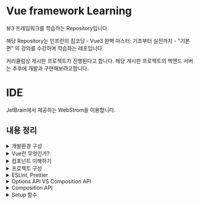 # Vue framework Learning

뷰3 프레임워크를 학습하는 Repository입니다.

해당 Repository는 인프런의 짐코딩 - Vue3 완벽 마스터: 기초부터 실전까지 - "기본편" 의 강의를 수강하며 학습하는 레포입니다.

커리큘럼상 게시판 프로젝트가 진행된다고 합니다.
해당 게시판 프로젝트의 백엔드 서버는 추후에 개발과 구현해보려고합니다.

# IDE
JetBrain에서 제공하는 WebStrom을 이용합니다.


## 내용 정리

<details>
<summary>개발환경 구성</summary>
- 강의에서 소개하는 vsCode의 확장프로그램은 이미 WebStrom에서 모두 제공되는 기능이므로, 생략합니다. <br>
- 크롬 웹스토어에서 `vue devtools`를 검색하면 Vue.js devtools 2개가 나오는데, 이중 legacy는 Vue2를 가리킵니다. <br> 따라서 레거시가 아닌 Vue.js devtools를 설치합니다.
</details>



<details>
<summary>Vue란 무엇인가?</summary>

## Vue
User Interface 개발을 위한 자바스크립트 프레임워크입니다.

관련된 파일은 [vue3.html](./src/tmp/vue3.html), [javascript.html](./src/tmp/javascript.html) 입니다.

이 두 파일의 차이는 다음과 같습니다.
1. 선언적 렌더링(Declarative Rendering) : Vue는 템플릿 구문`{{ 데이터 }}`를 활용하여 데이터를 선언적으로 출력(렌더링)할 수 있도록 합니다.
 
2. 반응성(Reactivity) : Vue는 JavaScript 상태 변경을 자동으로 추적하고 변경이 발생하면 DOM을 효율적으로 업데이트합니다.

이를 활용하여 순수 자바스크립트를 이용하는 것보다 더욱 빠르게 애플리케이션을 제작할 수 있습니다.

### Vue의 바인딩

관련된 파일은 [quickly.html](./src/tmp/quickly.html)입니다.

v-bind 속성을 이용하여 script태그에서 선언한 message를 바인딩 시켜줍나다 .  <br>
그리고 message의 값이 변경되면, 자동으로 placeholder의 값도 변경됩니다.

참고로 vue.js devtools를 다운로드하고, 다음과 같이 사용할 수 있습니다.

<div align="left">
  <img src="https://velog.velcdn.com/images/tjdtn4484/post/0d4ac0f1-872a-4250-ae51-3a02e27ff335/image.png">
</div>

 <br>

<div align="left">
  <img src="https://velog.velcdn.com/images/tjdtn4484/post/494205e7-11a3-4fce-b967-ad9470d31d08/image.png">
</div>

해당 값을 변경하면, 브라우저도 변경됩니다.

그리고 속성에서 `v-`라는 접두어가 붙은 특수 속성을 디렉티브(directive)라고 합니다.

### 이벤트 핸들링

관련된 파일은 [quickly.html](./src/tmp/quickly.html)입니다.

순수 html 태그 안에 `on`과 이벤트를 입력하면, 핸들링을 할 수 있는데,  <br>
Vue에선 `v-on`과 이벤트를 입력하여 핸들링을 할 수 있습니다.

reverseMessage와 관련된 코드입니다.

```
<!-- 이벤트 핸들링 -->
<button v-on:click="reverseMessage">click</button>
```

## 양방향 바인딩(v-model)

관련된 파일은 [quickly.html](./src/tmp/quickly.html)입니다.
username 과 관련된 코드입니다.

script에서 변경시엔, tag안의 값도 변경되어 나타납니다.  <br>
반면, 브라우저의 값을 변경하면, script 태그 안의 내용은 변경되지 않습니다.  <br>  <br>

왜냐하면, 단방향으로 바인딩되어 있기 때문인데요.  <br>
그래서 브라우저에서 값을 변경하면, 스크립트의 value도 변경될 수 있도록 **양방향 바인딩**을 해주어야 합니다.  <br> <br>

**양방향 바인딩**을 하기 위해 쓰는 것이 **v-model**입니다.  <br>
이 때 브라우저에서 값이 변경되면 스크립트의 value도 함께 변경됩니다.

```
{{ username }}
<!--    단방향 바인딩    <input type="text" v-bind:value="username" />-->
<!-- 양방향 바인딩 --> <input type="text" v-model="username" />
```


## 조건문
`v-if`라는 특수 속성(디렉티브)으로 제어할 수 있습니다.

관련된 파일은 [quickly.html](./src/tmp/quickly.html)입니다.

```
<p v-if="visible">보이나요?</p> <!-- 조건문 -->
<button type="button" v-on:click="visible = true">visible</button>
        
```


## 반복문
`v-for`로 배열에서 데이터를 가져와 아이템 목록을 표시하는데 사용할 수 있습니다.

관련된 파일은 [quickly.html](./src/tmp/quickly.html)입니다. 


```
<ul>
  <li v-for="item in items">{{item}}</li>
</ul>
```

</details>

<details>
<summary>컴포넌트 이해하기</summary>

**모듈** : 자바스크립트 코드를 재사용할 수 있도록 분리한 파일 <br><br>

**컴포넌트**                            <br>
- 뷰에서 UI를 재활용할 수 있도록 정의한 것   <br>                           
- 컴포넌트를 활용하면 자바스크립트 코드뿐만 아니라, HTML, CSS도 함께 캡슐화하여 재사용 가능. <br><br>

컴포넌트의 정의에든 두 가지 방법이 있습니다. <br><br>

하나는 **문자열 템플릿**, 하나는 **SFC(Single File Component)**가 있습니다. <br>

```
<script> 
    const BookComponent = {
        template : `
            <article class="book">
                <div class="book_subtitle">제목</div>
                <div class="book__title">HTML 강좌</div>
            </article>
        `,    
    };
    
    const app = Vue.createApp({});
    app.component("BookComponent",BookComponent);
    app.mount("#app");
</script>
```

위와 같이 component를 선언하고, <br>
등록했다면, <br>
사용만 하면 됩니다. <br><br>

사용은 body태그 안에 다음과 같이 추가만 해주면 됩니다.
<br>
```
<book-component></book-component>
```
<br>
그럼 해당 template 내의 구조가 만들어집니다.<br>


<div align="left">
  <img src="https://velog.velcdn.com/images/tjdtn4484/post/cf18fbe6-38f7-4bf8-9fc3-81e8d5f421dc/image.png">
</div>

<br>

컴포넌트를 활용하면, 이처럼 단 몇 줄의 태그로 아래와 같은 UI를 만들 수 있습니다. <br>

<div align="left">
  <img src="https://velog.velcdn.com/images/tjdtn4484/post/d98eaf54-a7df-4aa1-953e-60d9f58d01d9/image.png">
</div>

관련된 파일은 [여기](./src/learning-component/index.html)에 있습니다. <br><br>

그리고 위에 사진에 보시면 **Root 컴포넌트**가 존재함을 알 수 있는데, <br>
루트 컴포넌트는 처음 `Vue.craeteApp({})`으로 루트 컴포넌트를 처음에 생성할 때 괄호 안에 옵션을 전달하는데, <br>
그 옵션은 루트 컴포넌트를 생성할 때 사용하는 옵션입니다. <br><br>

그리고 이 태그들도 줄일 수 있습니다. <br>

```
const App = {
            template: `
            <app-header></app-header>
            <app-nav></app-nav>
            <app-view></app-view>
            `,
        }
///

app.component("App", App);
app.mount("#app");


//  HTML에 한 번에 한 줄로도 선언가능합니다.
<app></app>

```
<br>
지금까지의 방법은 **문자열 팀플릿**에 관한 내용입니다. <br>
이 방법은 계속 추가되는 내용이 있으면 코드가 길어지고, 불편해집니다. <br>

그래서 현업에서도 SFC 방식으로 개발을 진행하는데, <br>
SFC 방식으로는 **Vue CLI** 혹은 **Vite** 와 같은 빌드 도구가 필요합니다.

#### Vite 사용시

```
npm init -y
```

뷰도 npm으로 프로젝트를 관리할 것이기 때문에, cdn 방식이 아닌 npm으로 라이브러리를 설치해야 합니다.

```
npm install vue
```

vite 설치는 다음과 같습니다.

```
npm install vite
```

그리고 비트로 Vue.js 개발을 하려면 플러그인이 필요합니다. <br>

참고로 플러그인 [사이트는 바로 여기](https://github.com/vitejs/vite-plugin-vue/tree/main/packages/plugin-vue)입니다.

```
npm i @vitejs/plugin-vue
```

그리고 vite는 실행시 vite.config.js 파일을 참조합니다. <br><br>

다음으로 해당코드를 vite.config.js에 붙여넣기 해주시면 됩니다. <br>
(해당 링크에서 처음으로 나오는 코드입니다.) <br>

```
// vite.config.js
import vue from '@vitejs/plugin-vue'

export default {
  plugins: [vue()],
}
```

이제 비트 설치가 끝났습니다.

package.json에서 script 태그 안에서 dev라는 이름응로 vite를 추가해줍니다.

```
"dev": "vite",
```

이후 실행시 다음 명령어를 실행하면 됩니다.

```
npm run dev
```

### 컴포넌트를 사용하는 이유
- 컴포넌트를 사용하면 UI를 재사용 할 수 있습니다.
  - 프론트엔드 개발을 하다보면 JavaScript 뿐만 아니라 HTML, CSS를 반복적으로 사용할 때가 있습니다. <br> 이런경우 컴포넌트로 캡슐화 한 후 필요한 곳에서 사용할 수 있습니다.
- 컴포넌트를 사용하여 UI를 독립적으로 나눔으로써(레이아웃 등) 코드를 클린하게 할 수 있습니다.
  - 프론트엔드 개발을 하다보면 코드가 길어져 유지보수가 힘들 수 있습니다. <br> 이런경우 컴포넌트로 독립적으로 분리함으로써 코드를 클린하게 하여 유지보수를 보다 쉽게할 수 있습니다.


</details>

<details>
<summary>프로젝트 구성</summary>

#### Vue 설치방법

CLI를 사용하면 명령어 하나로 프로젝트를 scaffolding 할 수 있기 때문에 편리합니다.<br><br>

**scaffold**이란?
- 개발을 용이하게 시작할 수 있는 발판을 제공해주는 것을 의미합니다.

<br>
CLI로 시작하는 방법은 두 가지가 있습니다. <br>

#### Vue CLI
Vue CLI는 웹팩 기반 빌드도구입니다. <br>
하지만, Vue CLI는 현재 유지관리 모드에 있으므로, <br>
특정 웹팩 기능에 의존하지 않는 한 vite로 새로운 프로젝트를 시작하는 것을 공식문서에선 권장하고 있습니다.

#### Vite
Vite는 Vue SFC를 지원하고 매우 가볍고 빠른 빌드 도구입니다. <br>
Vue!의 저자이기도 한 Evan You가 만들었습니다. <br>

- Vite는 개발 서버를 구동할 때 매우 빠릅니다.
- 소스 코드의 변경이 일어났을 때 전체 모듈을 번들링 하는 것이 아니라, 변경된 모듈만 교체하기 때문에 개발을 더욱 더 빠르게 진행할 수 있습니다.

### vite로 프로젝트 구성하기

다음 명령어를 입력하여 vite로 프로젝트를 구성할 수 있습니다.

```
npm init vue
```

해당 명령어로 공식 Vue 프로젝트 스케폴딩 도구인 `create-vue`를 설치하고 실행합니다. <br>
프로젝트 이름을 설정한 후, 마지막 ESLint(코드 검사기)와 Prettier외엔 다 no를 선택해줍니다. <br>
그럼 프로젝트 이름으로 설정한, 디렉터리가 생깁니다. <br>
이 폴더가 프로젝트 디렉터리입니다. <br>

CLI를 통해 해당 디렉터리로 이동하여, 다음 명령어로 의존된 라이브러리를 설치합니다. <br>

```
npm install
```

설치 완료 후, 다음 명령어로 실행합니다.

```
npm run dev
```

터미널에서 나오는 경로를 통해 Vue로 진입할 수 있습니다.

</details>

<details>
<summary>ESLint, Prettier</summary>

<div align="left">
  <img src="https://velog.velcdn.com/images/tjdtn4484/post/12a551fa-661b-4645-ab5e-1eb69b7dec66/image.png">
</div>

이 사진은 현재 프로젝트의 폴더 구조입니다. <br><br>

맨 마지막의 **vite.config.js**sms vite의 환경 설정파일입니다. <br>
vite 명령어를 사용할 때 해당 파일을 참고합니다. <br><br>

vite.config.js에서 alias 탭이 있는데, <br>
왼쪽 항목의 URL의 매개변수를 가리킨다는 의미입니다. <br><br>

```
'@': fileURLToPath(new URL('./src', import.meta.url))
```

이렇게 설정되어있는데, `@`이 `./src` 경로를 가리킨다는 의미입니다. <br><br>

현재 디렉터리가 src인데, src안에 component 안에 TheWelcome.vue 파일이 있습니다. <br><br>

만약 이 파일을 import 할 때 <br>

```
import TheWelcome from './components/TheWelcome.vue'
```

이렇게 쓸 수도 있지만, 다음처럼 사용할 수도 있습니다.

```
import TheWelcome from '@/components/TheWelcome.vue'
```

기본적인 내용은 생략합니다. <br>
~~(Vue 이전 강의에 다 나오거든요 ㅎㅎ)~~

**public** 디렉터리는 정적 리소스를 담고 있는 디렉터리입니다. <br>
src 하위의 **asset** 디렉터리는 웹팩이나 vite와 같은 빌드도구의 영향을 받는 이미지나 CSS 등 정적인 리소스를 담는 디렉터리입니다.

그리고 src하위의 **App.vue** 컴포넌트가 루트 컴포넌트입니다.<br>

---

### Vue 스타일 가이드

애플리케이션을 개발할 때 코드 컨벤션, 코드 스타일은 협업할 때 굉장히 중요합니다. <br>
예를 들어, 자바스크립트에서 홑따옴표로 감쌀지, 쌍따옴표로 감쌀지, 명령문 끝에 세미콜론을 넣을지 안 넣을지 등등 <br>
이러한 규칙을 **스타일**이라고 합니다. <br><br>

Vue의 스타일 가이드는 JavaScript나 HTML에 대한 제한을 최대한 피합니다. <br>

하지만 **뷰 스타일 가이드**에서 제안하고 싶은 점은 <br> 
뷰로 구현할 때 특정 스타일로 개발을 하게 되면 굉장히 유용하다는 점이 있는데, <br>
이러한 규칙을 4가지 범주로 나눠서 제안을 하고 있습니다 <br><br>

즉, 뷰로 개발할 때 어떤 점이 좋았다 혹은 어떤 점이 별로였는지 이러한 경험을 알려주는 가이드입니다.<br>

### 규칙 예시
- 컴포넌트 이름에 합성어 사용
  - 예시로 todo라는 것보단, **todo-item**과 같이 합성어로 사용하는 게 좋다고 합니다.
- Prop 정의
  - 배열로 간단하게 정의하는 것보다 **객체로 상세하게 정의하는 것**이 좋고, 아니라면 최소한 **타입은 정하는 것**을 가이드하고 있습니다.
  - `.eslintrc.cjs` 파일에서 module.exports 하위의 root 하위의 'eslint:recommended' 부분은 ESLint에서 다음과 같이 체크된 부분이 있습니다. <br> 
  이 부분은 "해당 항목은 자동으로 검사해라"라는 옵션이라고 보시면 됩니다.
  <div align="left">
    <img src="https://velog.velcdn.com/images/tjdtn4484/post/a1be217a-8de4-4266-b9ba-92bbe8d9e6a8/image.png">
  </div>
- `@vue/eslint-config-prettier` 옵션은 불필요한 규칙 혹은 ESLint 와 Prettier와의 충돌할 수 있는 규칙을 끄는 충돌방지용 옵션입니다.

### ESLint 속성추가

프로젝트 설정처럼 하다보면, '.eslintrc.cjs'이 있습니다. <br>
커스텀 컨벤션, 룰을 추가하려면 `rules` 속성을 추가해야합니다.

```
  "rules": {
    "no-console": "error", // 콘솔 사용시 Error가 발생합니다.
    "no-console": "warn", // 콘솔 사용시 경고표시가 발생합니다.
    "no-console": "off", // no-console 옵션 사용을 비활성화합니다.
    
  },
```

참고로 저는 WebStrom을 사용 중인데, 따로 설정을 해야하는 것 같습니다. <br>
혹여 위의 코드를 추가해도 에러가 발생하지 않으면, Settings에서 **ESLint**를 검색하여 선택 후, <br>
**Disable ESLint**로 되어있는 것을 **Manual ESLint configuration**으로 변경하여 적용해주시면 됩니다. 

강의에서는 다음과 같이 설정합니다. 

<div align="left">
  <img src="https://velog.velcdn.com/images/tjdtn4484/post/0633b516-413a-47d8-947d-2ff02f6db184/image.png">
</div>

다음은 ESLint를 적용 후, 파일마다 빨간 줄이 나오는데, 이걸 일일이 적용하기엔 귀찮습니다. <br>
따라서, 일괄적으로 저장하는 법을 보겠습니다. <br><br>

해당 파일들에 ESLint를 적용하고, 저장을 누를 때, 자동으로 ESLint가 적용되는데, 컨텐츠 제작자는 VScode를 통해서 설정합니다. <br>
하지만, 저는 JetBrain의 WebWtorm을 사용하므로, 위와 같이 적용하려면 다음과 같이 해주시면 됩니다.

<div align="left">
  <img src="https://velog.velcdn.com/images/tjdtn4484/post/c7e9d8c8-4a98-4d9c-b594-4dfceda87e67/image.png">
</div>

settings-ESLint를 검색 후, 선택해주셔서 위와 같이 해주시면 됩니다. <br><br>

이후, main.js 혹은 App.vue에서 저장을 하면 깔끔하게 정리됩니다. <br><br>

그리고 전체 파일을 적용하려면, 터미널을 통해서 다음 명령어를 입력하면 됩니다.

```
npm run lint
```

그러면 전체적으로 lint 검사가 진행되는 것을 알 수 있습니다. <br><br>

그리고 ESLint를 적용한다면, Prettier를 비활성화 해줍니다. <br>


</details>

<details>
<summary>Options API VS Composition API</summary>

Vue2는 Options API를 사용했지만, Vue3가 나오면서 Composition API가 나왔고, <br>
Vue 진영에서도 Composition API를 이용하여 개발하기를 권장하고 있습니다.

#### Option API 스타일

```
    data() {
		return {
			counter: 0,
		};
	},
	methods: {
		increment() {
			this.counter++;
		},
	},
	mounted() {
		console.log('컴포넌트가 마운트 되었습니다');
	},
```

위와 같이 상태 데이터는 데이터 안에 선언하고,<br>
메서드는 메서드 안에 선언하고, <br>
컴포넌트가 마운트 되었을 때는 마운트 메서드를 선언해서 작성하는 방식입니다. <br>

#### Composition API 스타일

```
    setup() {
		const counter = ref(0);
		const increment = () => counter.value++;

		onMounted(() => {
			console.log('컴포넌트가 마운트 되었습니다');
		});

		return {
			counter,
			increment,
		};
	},
```

위의 코드와 같이 setup 함수 안에 그룹핑 해놓은 스타일이 컴포지션 API 입니다. <br><br>

Vue 공식문서를 통해서 API의 함수들을 더욱 자세히 확인할 수 있습니다. <br>

### 컴포지션 API가 나온 배경

Optinos API 같은 경우, 데이터, 메서드 등의 코드를 보면 **동일한 논리적 관심사를 처리하는 코드가 분산**이 되어있습니다.<br> <br>

만약 코드가 길어지면, 복잡해져서 스크롤을 한창 아래로 내려야합니다. <br><br>

하지만, 컴포지션 API를 사용하게되면, **동일한 논리적 관심사를 그룹핑**할 수 있습니다.<br>
코드를 그룹핑함으로써 분석하기 쉽고, 유지보수가 용이해집니다. <br><br>

만약 코드를 다른 곳에서 사용한다면, <br>
관심사가 동일한 코드를 가지고 유틸 파일로 만들 수 있습니다. <br><br>

하지만 Options API는 코드조각을 일일이 찾아야 됩니다. <br>
번거롭게요... <br><br>

그리고 Composition API를 사용하면, 동일한 관심사 코드를 그룹핑하고, 추출하여 쉽게 재활용 가능합니다. <br>
이 때 **관심사를 추출하여 재사용 가능한 코드**를 컴포지션 API에서는 **컴포저블**이라고 부릅니다. <br><br>

컴포저블은 OptionsAPI에서 사용했던 믹스인의 모든 단점을 해결해줍니다. <br>
또한, <br>
Vue3의 재사용이 가능한 함수를 활용하면, 믹스인을 사용할 필요도 없습니다.<br><br>

**정리하자면**,<br>
- 컴포지션 API는 코드 조각을 그룹핑함으로써 분석을 용이하게 합니다.
- 컴포저블 함수를 사용해서 애플리케이션 전체에서 코드를 매우 쉽게 재사용할 수 있게 해줍니다.


### OptionsAPI, CompositionAPI의 관계

- CompositionAPI는 OptionsAPI의 대부분의 기능을 대체합니다. 
  - 하지만, 경우에 따라 필요한 경우 OptionsAPI를 사용해야 할 수도 있습니다.

- OptionsAPI, CompositionAPI를 같이 사용할 수도 있습니다.
  - 기존 OptionsAPI로 개발을 했지만, Composition API의 기능이 필요한 경우에만 사용하는 것이 좋습니다.
  - 새로운 프로젝트를 진행할 떄는 CompositionAPI를 기반으로 개발하는 것이 좋습니다.

비교하기 좋은 사이트는 다음과 같습니다. <br>
[뷰 3 공식문서](https://vuejs.org/)입니다.

해당 사이트에서 Docs의 Guide를 선택합니다.

<div align="left">
  <img src="https://velog.velcdn.com/images/tjdtn4484/post/b116b526-dd97-4299-be02-dc3c38a985b5/image.png">
</div>


그리고, 왼쪽 상단의 **Options** 혹은 **Composition** 토글을 통해서 두 API 방식을 비교할 수 있습니다.

<div align="left">
  <img src="https://velog.velcdn.com/images/tjdtn4484/post/7f42a891-b794-46b3-866e-7ee4f26ee209/image.png">
</div>

<div align="left">
  <img src="https://velog.velcdn.com/images/tjdtn4484/post/aa26cf22-d7ff-4c14-be26-f3386c7d80e7/image.png">
</div>


</details>

<details>
<summary>Composition API</summary>

컴포지션 API는 성격에 따라 **반응형 API**, **라이프 사이클 Hook**, **종속성 주입** 으로 구분됩니다.<br><br>


### 반응형 API
- 말 그대로 반응하는 데이터와 관련된 API 세트라고 보시면 됩니다. <br><br>

#### 반응형이란?

다음과 같이 App.vue 코드를 작성합니다.<br><br>


```
<template>
	<div>
		<h2>반응형 메시지</h2>
		<p>{{ reactiveMessage }}</p>
		<h2>일반 메시지</h2>
		<p>{{ normalMessage }}</p>
	</div>
</template>

<script>
import { ref } from 'vue';

export default {
	setup() {
		const reactiveMessage = ref('Hello Reactive Message');
		const normalMessage = 'Hello Nomal Message';

		return {
			reactiveMessage,
			normalMessage,
		};
	},
};
</script>

<style lang="scss" scoped></style>

```

그럼 다음과 같이 나올 것입니다.

<div align="left">
  <img src="https://velog.velcdn.com/images/tjdtn4484/post/a497ab54-2a2f-4a59-b737-6e48fb9765c9/image.png">
</div>

그리고 버튼을 누르면, `!`를 추가하는 코드를 작성해보겠습니다.<br><br>

```
		<h2>반응형 메시지</h2>
		<p>{{ reactiveMessage }}</p>
		<button v-on:click="addReactiveMessage">Add Message</button>
		<h2>일반 메시지</h2>

		...
		
		const reactiveMessage = ref('Hello Reactive Message');
		const addReactiveMessage = () => {
			reactiveMessage.value = reactiveMessage.value + '!';
		};
		const normalMessage = 'Hello Nomal Message';

		return {
			reactiveMessage,
			normalMessage,
			addReactiveMessage,
		};
...

<style lang="scss" scoped></style>
```

그리고 메세지를 클릭해보면, <br><br>

<div align="left">
  <img src="https://velog.velcdn.com/images/tjdtn4484/post/0cb12eba-3746-4d52-86d4-c4e225e63ab1/image.png">
</div>

위 그림처럼 느낌표가 붙습니다.(3번을 눌렀기 때문입니다.) <br><br>

선언했던 `reactiveMessage`이 반응형 메세지였는데, <br>
이 **반응형 메세지의 상태가 변경됨**에 따라, **UI도 함께 변경**되는 것을 확인할 수 있습니다. <br><br>

그 이유는 ref API를 사용했기 때문입니다.<br><br>

반면에, 일반메세지는 어떻게 될까요? <br><br>

다음과 같이 코드를 작성합니다.<br><br>

```
  ...
        <h2>일반 메시지</h2>
		<p>{{ normalMessage }}</p>
		<button v-on:click="addNomalMessage">Add Message</button>
  
  ...
        const normalMessage = 'Hello Nomal Message';
        const addNomalMessage = () => {
            addNomalMessage.value = addNomalMessage.value + '!';
        };

		return {
			...
			addReactiveMessage,
			addNomalMessage,
  ...
```

그러면 다음과 같이 나오는데, <br>

<div align="left">
  <img src="https://velog.velcdn.com/images/tjdtn4484/post/d86ca3c5-35f5-472a-824f-db10e5e4f31c/image.png">
</div>

위 그림은 버튼을 몇 번 클릭한 모습입니다.<br><br>

이 말인 즉슨, 반응형 메시지가 아니라면,  <br>
음... 네... <br>


<div align="left">
  <img src="https://velog.velcdn.com/images/tjdtn4484/post/edffdb4b-5995-4394-9e73-ae9420234bbd/image.png">
</div>

그렇습니다..

이처럼 반응형 API는 반응형 데이터를 선언하거나, 혹은 <br>
그와 관련된 일을 하는 API입니다.<br><br>


```
isRef() // 반응형인지 확인하는 문법
```

콘솔을 통해서 반응형인지 아닌지를 보도록 하겠습니다.

<div align="left">
  <img src="https://velog.velcdn.com/images/tjdtn4484/post/9da7c4ca-0fb7-4100-bb40-93f4d444ee85/image.png">
</div>

결과는 위 그림과 같습니다.
따라서 반응형 API란 **반응형과 관련된 일을 하는 API다**라고 보시면 됩니다.


### 라이프 사이클 Hook

Vue 인스턴스나 컴포넌트가 생성될 때, 미리 사전에 정의된 몇 단계의 과정을 거치게 되는데 이를 **라이프 사이클(Lifecycle)**이라고 합니다. <br>
라이프사이클 단계에서 실행되는 함수를 **라이프 사이클 훅**이라고 합니다.<br><br>

예를 들어 어떠한 코드를 컴포넌트가 DOM에 마운트 되기 전에 넣고 싶거나, 혹은 마운트된 후에 넣고 싶을 때, <br>
onBeforeMount, onMounted와 같은 API를 사용할 수 있습니다.


### 종속성 주입

해당 내용은 추후에 다룹니다.

</details>

<details>
<summary>Setup 함수</summary>

Setup() 함수(hook)은 Composition API 사용을 위한 진입점 역할을 합니다. <br>

Setup 함수는 라이프 사이클 다이어그램을 보면, 컴포넌트 인스턴스가 생성되기 전에 실행되는 Hook이라고 볼 수도 있습니다. <br>
<br>
Setup 함수 안에 반응형 상태, 메서드를 선언하고, 객체로 반환하게 되면 템플릿에 노출할 수 있습니다.<br>

```
<template>
	<div>
		<p>
			{{ counter }} // return문 안에 있음. 사용 가능
		</p>
		<p>
			{{ message }} // return문 안에 없음. 사용 불가
		</p>
	</div>
</template>

<script>
import { ref } from 'vue';

export default {
	setup() {
		const counter = ref(0);
		const message = ref('Hello Vue3');
		return {
			counter,
		};
	},
};
</script>
```

<div align="left">
  <img src="https://velog.velcdn.com/images/tjdtn4484/post/e350b359-e098-49fc-ba98-06473255c78e/image.png">
</div>

이처럼 return 문 안에 있냐 없냐에 따라 템플릿 내에서 사용할 수도 있고, 사용하지 못할 수도 있습니다.<br>
이는 변수 뿐만 아니라, 메서드도 마찬가지입니다. <br><br>

템플릿 뿐만 아니라, 컴포넌트 인스턴스에서도 사용할 수 있습니다.<br>

```
<script>
import { ref } from 'vue';

export default {
	setup() {
		const counter = ref(0);
		const message = ref('Hello Vue3');
		return {
			counter,
		};
		
		mounted() {
		  console.log(this.counter) // 0
		}
	},
};
</script>
```

위와 같이 mounted 안에서 this 키워드를 이용하여 접근할 수 있습니다. <br>
(참고로 이 부분은 OptionsAPI입니다.) <br><br>


- props
그리고 Setup 함수의 첫 번째 매개변수는 props입니다. <br>
**props**는 추후에 다룹니다.^^<br>
Setup 함수의 첫 번째 매개변수로 props가 넘어온다는 정도로 알고 가면 됩니다. <br>

- Setup Context
두 번째 매개변수로는 Setup Context 객체입니다.<br>
컨텍스트 객체는 Setup 함수 내에서 유용하게 사용할 수 있는 속성을 갖고 있습니다. <br><br>

속성은 다음과 같이 있습니다. 
- context.attrs
- context.slots
- context.emit
- context.expose
  
<br> 이러한 기능들도 추후에 배웁니다 ^^





</details>
